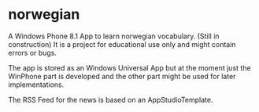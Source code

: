 # norwegian
A Windows Phone 8.1 App to learn norwegian vocabulary. (Still in construction)
It is a project for educational use only and might contain errors or bugs.

The app is stored as an Windows Universal App but at the moment just the WinPhone part is developed and the other part might be used for later implementations.

The RSS Feed for the news is based on an AppStudioTemplate.

